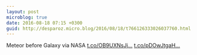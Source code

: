 ```yaml
---
layout: post
microblog: true
date: 2016-08-18 07:15 +0300
guid: http://desparoz.micro.blog/2016/08/18/t766126333026037760.html
---
```

Meteor before Galaxy   via NASA [t.co/OB9UXNsJj...](https://t.co/OB9UXNsJjw) [t.co/pDOwJtgaH...](https://t.co/pDOwJtgaHn)
